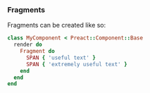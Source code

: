 ### Fragments
Fragments can be created like so:
```ruby
class MyComponent < Preact::Component::Base
  render do
    Fragment do
      SPAN { 'useful text' }
      SPAN { 'extremely useful text' }
    end
  end
end
```
